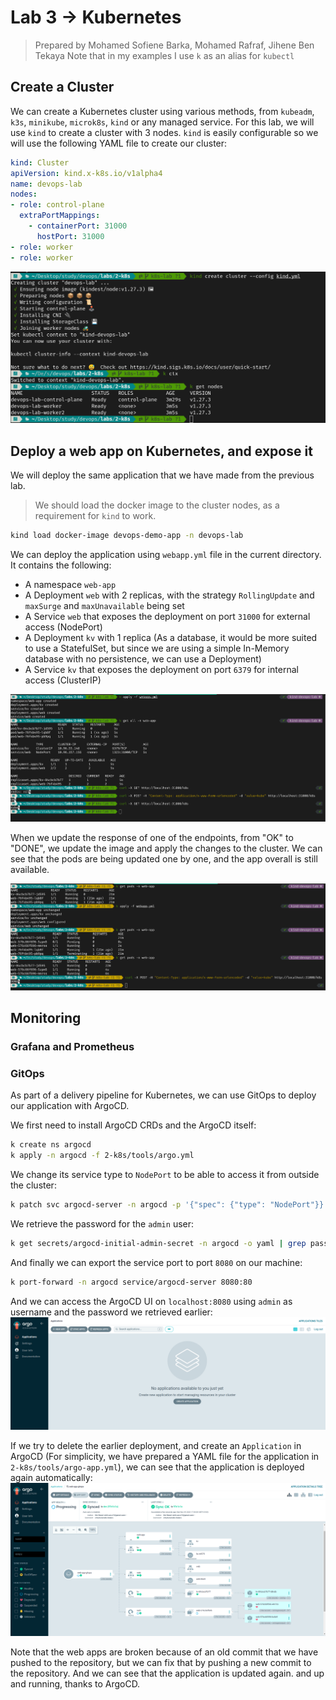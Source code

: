 # Lab 3 → Kubernetes
> Prepared by Mohamed Sofiene Barka, Mohamed Rafraf, Jihene Ben Tekaya
> Note that in my examples I use `k` as an alias for `kubectl`

## Create a Cluster
We can create a Kubernetes cluster using various methods, from `kubeadm`, `k3s`, `minikube`, `microk8s`, `kind` or any managed service. For this lab, we will use `kind` to create a cluster with 3 nodes. `kind` is easily configurable so we will use the following YAML file to create our cluster:

```yaml
kind: Cluster
apiVersion: kind.x-k8s.io/v1alpha4
name: devops-lab
nodes:
- role: control-plane
  extraPortMappings:
    - containerPort: 31000
      hostPort: 31000
- role: worker
- role: worker
```
![](assets/kind.png)


## Deploy a web app on Kubernetes, and expose it
We will deploy the same application that we have made from the previous lab.
> We should load the docker image to the cluster nodes, as a requirement for `kind` to work.

```bash
kind load docker-image devops-demo-app -n devops-lab
```

We can deploy the application using `webapp.yml` file in the current directory. It contains the following:
- A namespace `web-app`
- A Deployment `web` with 2 replicas, with the strategy `RollingUpdate` and `maxSurge` and `maxUnavailable` being set
- A Service `web` that exposes the deployment on port `31000` for external access (NodePort)
- A Deployment `kv` with 1 replica (As a database, it would be more suited to use a StatefulSet, but since we are using a simple In-Memory database with no persistence, we can use a Deployment)
- A Service `kv` that exposes the deployment on port `6379` for internal access (ClusterIP)

![](assets/deps.png)

When we update the response of one of the endpoints, from "OK" to "DONE", we update the image and apply the changes to the cluster. We can see that the pods are being updated one by one, and the app overall is still available.

![](assets/rolling.png)

## Monitoring

### Grafana and Prometheus

<!--
- Test Metrics and Logging with Any tools.
-->

### GitOps

As part of a delivery pipeline for Kubernetes, we can use GitOps to deploy our application with ArgoCD.

We first need to install ArgoCD CRDs and the ArgoCD itself:

```bash
k create ns argocd
k apply -n argocd -f 2-k8s/tools/argo.yml
```

We change its service type to `NodePort` to be able to access it from outside the cluster:

```bash
k patch svc argocd-server -n argocd -p '{"spec": {"type": "NodePort"}}'
```

We retrieve the password for the `admin` user:

```bash
k get secrets/argocd-initial-admin-secret -n argocd -o yaml | grep password | awk '{print $2}' | base64 -d
```

And finally we can export the service port to port `8080` on our machine:

```bash
k port-forward -n argocd service/argocd-server 8080:80
```

And we can access the ArgoCD UI on `localhost:8080` using `admin` as username and the password we retrieved earlier:
![](assets/argo.png)

If we try to delete the earlier deployment, and create an `Application` in ArgoCD (For simplicity, we have prepared a YAML file for the application in `2-k8s/tools/argo-app.yml`), we can see that the application is deployed again automatically:
![](assets/argo-app.png)


Note that the web apps are broken because of an old commit that we have pushed to the repository, but we can fix that by pushing a new commit to the repository. And we can see that the application is updated again. and up and running, thanks to ArgoCD.
